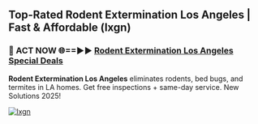 ## Top-Rated Rodent Extermination Los Angeles | Fast & Affordable (lxgn)

<h3>🐜 ACT NOW 🌐==►► <a href="https://tinyurl.com/2dysvsjj" rel="nofollow">Rodent Extermination Los Angeles Special Deals</a></h3>

**Rodent Extermination Los Angeles** eliminates rodents, bed bugs, and termites in LA homes. Get free inspections + same-day service. New Solutions 2025!

[![lxgn](https://i.imgur.com/JCYaghj.jpeg)](https://tinyurl.com/2dysvsjj)